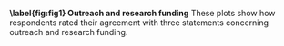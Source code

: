 **\label{fig:fig1} Outreach and research funding** These plots show how respondents rated their agreement with three statements concerning outreach and research funding.
